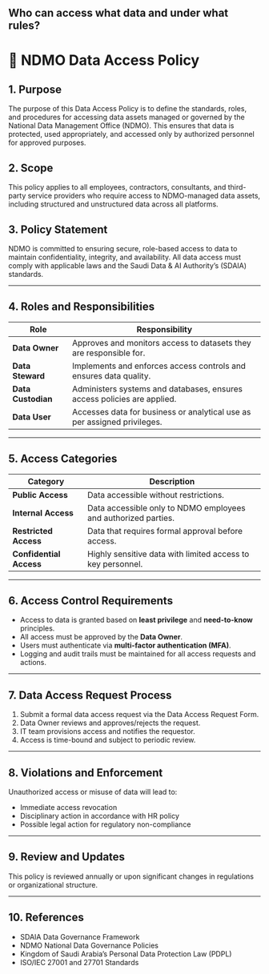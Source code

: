 ## Who can access what data and under what rules?

# 📄 NDMO Data Access Policy

## 1. Purpose

The purpose of this Data Access Policy is to define the standards, roles, and procedures for accessing data assets managed or governed by the National Data Management Office (NDMO). This ensures that data is protected, used appropriately, and accessed only by authorized personnel for approved purposes.

## 2. Scope

This policy applies to all employees, contractors, consultants, and third-party service providers who require access to NDMO-managed data assets, including structured and unstructured data across all platforms.

## 3. Policy Statement

NDMO is committed to ensuring secure, role-based access to data to maintain confidentiality, integrity, and availability. All data access must comply with applicable laws and the Saudi Data & AI Authority’s (SDAIA) standards.

---

## 4. Roles and Responsibilities

| Role               | Responsibility                                                           |
| ------------------ | ------------------------------------------------------------------------ |
| **Data Owner**     | Approves and monitors access to datasets they are responsible for.       |
| **Data Steward**   | Implements and enforces access controls and ensures data quality.        |
| **Data Custodian** | Administers systems and databases, ensures access policies are applied.  |
| **Data User**      | Accesses data for business or analytical use as per assigned privileges. |

---

## 5. Access Categories

| Category                | Description                                                    |
| ----------------------- | -------------------------------------------------------------- |
| **Public Access**       | Data accessible without restrictions.                          |
| **Internal Access**     | Data accessible only to NDMO employees and authorized parties. |
| **Restricted Access**   | Data that requires formal approval before access.              |
| **Confidential Access** | Highly sensitive data with limited access to key personnel.    |

---

## 6. Access Control Requirements

- Access to data is granted based on **least privilege** and **need-to-know** principles.
- All access must be approved by the **Data Owner**.
- Users must authenticate via **multi-factor authentication (MFA)**.
- Logging and audit trails must be maintained for all access requests and actions.

---

## 7. Data Access Request Process

1. Submit a formal data access request via the Data Access Request Form.
2. Data Owner reviews and approves/rejects the request.
3. IT team provisions access and notifies the requestor.
4. Access is time-bound and subject to periodic review.

---

## 8. Violations and Enforcement

Unauthorized access or misuse of data will lead to:

- Immediate access revocation
- Disciplinary action in accordance with HR policy
- Possible legal action for regulatory non-compliance

---

## 9. Review and Updates

This policy is reviewed annually or upon significant changes in regulations or organizational structure.

---

## 10. References

- SDAIA Data Governance Framework
- NDMO National Data Governance Policies
- Kingdom of Saudi Arabia’s Personal Data Protection Law (PDPL)
- ISO/IEC 27001 and 27701 Standards
